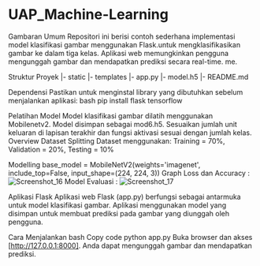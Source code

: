 # UAP_Machine-Learning

Gambaran Umum
Repositori ini berisi contoh sederhana implementasi model klasifikasi gambar menggunakan Flask.untuk mengklasifikasikan gambar ke dalam tiga kelas. Aplikasi web memungkinkan pengguna mengunggah gambar dan mendapatkan prediksi secara real-time. me.

Struktur Proyek
|- static |- templates |- app.py |- model.h5 |- README.md

Dependensi
Pastikan untuk menginstal library yang dibutuhkan sebelum menjalankan aplikasi: bash pip install flask tensorflow

Pelatihan Model
Model klasifikasi gambar dilatih menggunakan Mobilenetv2. Model disimpan sebagai mod6.h5. Sesuaikan jumlah unit keluaran di lapisan terakhir dan fungsi aktivasi sesuai dengan jumlah kelas.
Overview Dataset
Splitting Dataset menggunakan: Training = 70%, Validation = 20%, Testing = 10%

Modelling
base_model = MobileNetV2(weights='imagenet', include_top=False, input_shape=(224, 224, 3))
Graph Loss dan Accuracy :
![Screenshot_16](https://github.com/khairunhidayat/UAP_Machine-Learning/assets/108686270/3946fa2c-9d90-402e-9243-29b31149161c)
Model Evaluasi : 
![Screenshot_17](https://github.com/khairunhidayat/UAP_Machine-Learning/assets/108686270/7d91d49c-93fd-4671-919c-6ae2787e084c)

Aplikasi Flask
Aplikasi web Flask (app.py) berfungsi sebagai antarmuka untuk model klasifikasi gambar. Aplikasi menggunakan model yang disimpan untuk membuat prediksi pada gambar yang diunggah oleh pengguna.

Cara Menjalankan
bash Copy code python app.py Buka browser dan akses [http://127.0.0.1:8000]. Anda dapat mengunggah gambar dan mendapatkan prediksi.
